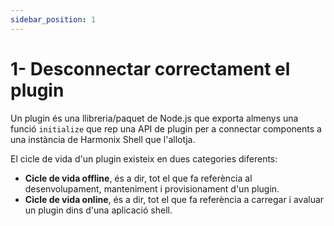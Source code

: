 ```yaml
---
sidebar_position: 1
---
```


# 1- Desconnectar correctament el plugin

Un plugin és una llibreria/paquet de Node.js que exporta almenys una funció `initialize` que rep una API de plugin per a connectar components a una instància de Harmonix Shell que l'allotja.

El cicle de vida d'un plugin existeix en dues categories diferents:

*   **Cicle de vida offline**, és a dir, tot el que fa referència al desenvolupament, manteniment i provisionament d'un plugin.
*   **Cicle de vida online**, és a dir, tot el que fa referència a carregar i avaluar un plugin dins d'una aplicació shell.
